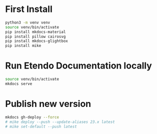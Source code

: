 # First Install

```bash
python3 -m venv venv
source venv/bin/activate
pip install mkdocs-material
pip install pillow cairosvg
pip install mkdocs-glightbox
pip install mike
```

# Run Etendo Documentation locally

```bash
source venv/bin/activate
mkdocs serve
```

# Publish new version

```bash
mkdocs gh-deploy --force
# mike deploy --push --update-aliases 23.x latest
# mike set-default --push latest
```
